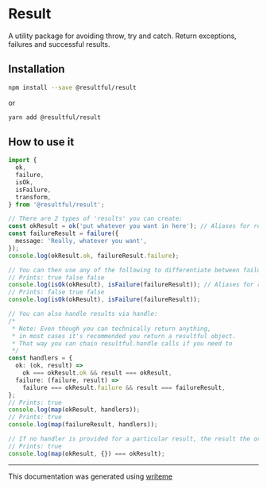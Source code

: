 # Result

A utility package for avoiding throw, try and catch. Return exceptions, failures and successful results.

## Installation

```bash
npm install --save @resultful/result
```
or
```bash
yarn add @resultful/result
```

## How to use it

```typescript
import {
  ok,
  failure,
  isOk,
  isFailure,
  transform,
} from '@resultful/result';

// There are 2 types of 'results' you can create:
const okResult = ok('put whatever you want in here'); // Aliases for resultful.ok include: resultful.ok resultful.normal
const failureResult = failure({
  message: 'Really, whatever you want',
});
console.log(okResult.ok, failureResult.failure);

// You can then use any of the following to differentiate between failure types:
// Prints: true false false
console.log(isOk(okResult), isFailure(failureResult)); // Aliases for resultful.hasSuccess include: resultful.isPayload resultful.isNormal
// Prints: false true false
console.log(isOk(okResult), isFailure(failureResult));

// You can also handle results via handle:
/*
 * Note: Even though you can technically return anything,
 * in most cases it's recommended you return a resultful object.
 * That way you can chain resultful.handle calls if you need to
 */
const handlers = {
  ok: (ok, result) =>
    ok === okResult.ok && result === okResult,
  failure: (failure, result) =>
    failure === okResult.failure && result === failureResult,
};
// Prints: true
console.log(map(okResult, handlers));
// Prints: true
console.log(map(failureResult, handlers));

// If no handler is provided for a particular result, the result the original result gets returned
// Prints: true
console.log(map(okResult, {}) === okResult);
```

---
This documentation was generated using [writeme](https://www.npmjs.com/package/@writeme/core)
